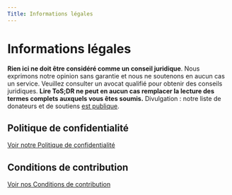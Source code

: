 ```yaml
---
Title: Informations légales
---
```


# Informations légales

**Rien ici ne doit être considéré comme un conseil juridique**. Nous exprimons notre opinion sans garantie et nous ne soutenons en aucun cas un service. Veuillez consulter un avocat qualifié pour obtenir des conseils juridiques. **Lire ToS;DR ne peut en aucun cas remplacer la lecture des termes complets auxquels vous êtes soumis.** Divulgation : notre liste de donateurs et de soutiens [est publique](https://thanks.tosdr.org/).

## Politique de confidentialité

[Voir notre Politique de confidentialité](https://docs.tosdr.org/sp/tosdr.org-Privacy-Policy.89456373.html)

## Conditions de contribution

[Voir nos Conditions de contribution](https://docs.tosdr.org/sp/tosdr.org-Terms-of-Contribution.102825720.html)
